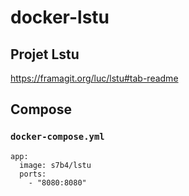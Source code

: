 # docker-lstu

## Projet Lstu

https://framagit.org/luc/lstu#tab-readme

## Compose

### `docker-compose.yml`

    app:
      image: s7b4/lstu
      ports:
        - "8080:8080"
